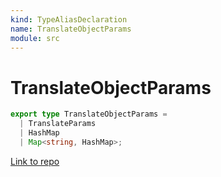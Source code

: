 ```yaml
---
kind: TypeAliasDeclaration
name: TranslateObjectParams
module: src
---
```


# TranslateObjectParams

```ts
export type TranslateObjectParams =
  | TranslateParams
  | HashMap
  | Map<string, HashMap>;
```

[Link to repo](https://github.com/ngneat/transloco/blob/master/projects/ngneat/transloco/src/lib/types.ts#L23-L23)
